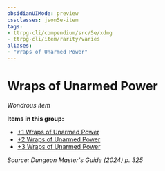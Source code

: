 ```yaml
---
obsidianUIMode: preview
cssclasses: json5e-item
tags:
- ttrpg-cli/compendium/src/5e/xdmg
- ttrpg-cli/item/rarity/varies
aliases: 
- "Wraps of Unarmed Power"
---
```

# Wraps of Unarmed Power
*Wondrous item*  



**Items in this group:**

- [+1 Wraps of Unarmed Power](3-Compendium/items/1-wraps-of-unarmed-power-xdmg.md)
- [+2 Wraps of Unarmed Power](3-Compendium/items/2-wraps-of-unarmed-power-xdmg.md)
- [+3 Wraps of Unarmed Power](3-Compendium/items/3-wraps-of-unarmed-power-xdmg.md)

*Source: Dungeon Master's Guide (2024) p. 325*